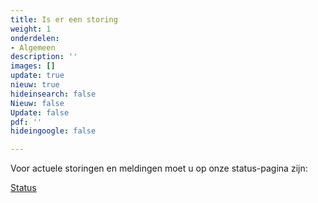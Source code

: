 ```yaml
---
title: Is er een storing
weight: 1
onderdelen:
- Algemeen
description: ''
images: []
update: true
nieuw: true
hideinsearch: false
Nieuw: false
Update: false
pdf: ''
hideingoogle: false

---
```

Voor actuele storingen en meldingen moet u op onze status-pagina zijn:

<a href="/status/" class="button">Status</a>
